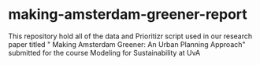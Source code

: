 # making-amsterdam-greener-report
This repository hold all of the data and Prioritizr script used in our research paper titled "   Making Amsterdam Greener: An Urban Planning Approach" submitted for the course Modeling for Sustainability at UvA
